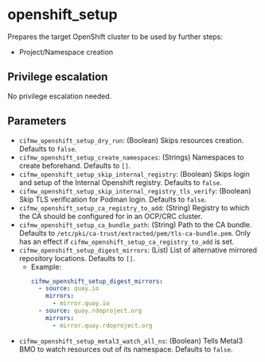 # openshift_setup
Prepares the target OpenShift cluster to be used by further steps:
- Project/Namespace creation

## Privilege escalation
No privilege escalation needed.

## Parameters
* `cifmw_openshift_setup_dry_run`: (Boolean) Skips resources creation. Defaults to `false`.
* `cifmw_openshift_setup_create_namespaces`: (Strings) Namespaces to create beforehand. Defaults to `[]`.
* `cifmw_openshift_setup_skip_internal_registry`: (Boolean) Skips login and setup of the Internal Openshift registry. Defaults to `false`.
* `cifmw_openshift_setup_skip_internal_registry_tls_verify`: (Boolean) Skip TLS verification for Podman login. Defaults to `false`.
* `cifmw_openshift_setup_ca_registry_to_add`: (String) Registry to which the CA
should be configured for in an OCP/CRC cluster.
* `cifmw_openshift_setup_ca_bundle_path`: (String) Path to the CA bundle.
Defaults to `/etc/pki/ca-trust/extracted/pem/tls-ca-bundle.pem`. Only has an
effect if `cifmw_openshift_setup_ca_registry_to_add` is set.
* `cifmw_openshift_setup_digest_mirrors`: (List) List of alternative mirrored repository locations. Defaults to `[]`.
    * Example:
        ```yaml
        cifmw_openshift_setup_digest_mirrors:
          - source: quay.io
            mirrors:
              - mirror.quay.io
          - source: quay.rdoproject.org
            mirrors:
              - mirror.quay.rdoproject.org
        ```
* `cifmw_openshift_setup_metal3_watch_all_ns`: (Boolean) Tells Metal3 BMO to watch resources out of its namespace. Defaults to `false`.
